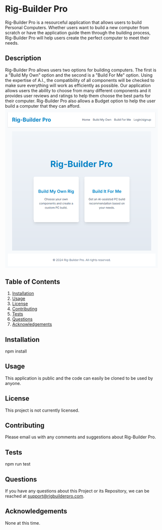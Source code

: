 # Rig-Builder Pro
Rig-Builder Pro is a resourceful application that allows users to build Personal Computers. Whether users want to build a new computer from scratch or have the application guide them through the building process, Rig-Builder Pro will help users create the perfect computer to meet their needs.
## Description
Rig-Builder Pro allows users two options for building computers. The first is a "Build My Own" option and the second is a "Build For Me" option. Using the expertise of A.I., the compatibility of all components will be checked to make sure everything will work as efficiently as possible. Our application allows users the ability to choose from many different components and it provides user reviews and ratings to help them choose the best parts for their computer. Rig-Builder Pro also allows a Budget option to help the user build a computer that they can afford.
<br/>
<img src="./client/src/assets/RigBuilderPro.png" alt="Rig-BuilderPro image"/>
<br/>
## Table of Contents
1. [Installation](#installation)
2. [Usage](#usage)
3. [License](#license)
4. [Contributing](#contributing)
5. [Tests](#tests)
6. [Questions](#questions)
7. [Acknowledgements](#acknowledgements)
<a id="installation"></a>
## Installation
npm install
<a id="usage"></a>
## Usage
This application is public and the code can easily be cloned to be used by anyone.
<a id="license"></a>
## License
This project is not currently licensed.
<a id="contributing"></a>
## Contributing
Please email us with any comments and suggestions about Rig-Builder Pro.
<a id="tests"></a>
## Tests
npm run test
<a id="questions"></a>
## Questions
If you have any questions about this Project or its Repository, we can be reached at <a href=mailto:support@rigbuilderpro.com>support@rigbuilderpro.com</a>.
<a id="acknowledgements"></a>
## Acknowledgements
None at this time.